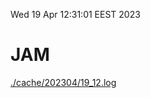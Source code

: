 Wed 19 Apr 12:31:01 EEST 2023
# JAM
<a href='./cache/202304/19_12.log'>./cache/202304/19_12.log</a>
